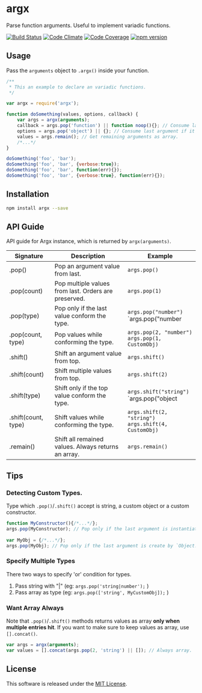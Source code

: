 argx
=====

Parse function arguments. Useful to implement variadic functions.

<!-- Badge start -->

[![Build Status][my_travis_badge_url]][my_travis_url]
[![Code Climate][my_codeclimate_badge_url]][my_codeclimate_url]
[![Code Coverage][my_codeclimate_coverage_badge_url]][my_codeclimate_url]
[![npm version][my_npm_budge_url]][my_npm_url]

Usage
-----

Pass the `arguments` object to `.argx()` inside your function.

```javascript
/**
 * This an example to declare an variadic functions.
 */

var argx = require('argx');

function doSomething(values, options, callback) {
    var args = argx(arguments);
    callback = args.pop('function') || function noop(){}; // Consume last argument if it's a function. 
    options = args.pop('object') || {}; // Consume last argument if it's an object. 
    values = args.remain(); // Get remaining arguments as array.
    /*...*/
}

doSomething('foo', 'bar');
doSomething('foo', 'bar', {verbose:true});
doSomething('foo', 'bar', function(err){});
doSomething('foo', 'bar', {verbose:true}, function(err){});

```


Installation
-----

```bash
npm install argx --save
```

API Guide
-----

API guide for Argx instance, which is returned by `argx(arguments)`.

| Signature | Description | Example
| ----- | ----- | --- |
| .pop() | Pop an argument value from last. | `args.pop()` |
| .pop(count) | Pop multiple values from last. Orders are preserved. | `args.pop(1)` |
| .pop(type) | Pop only if the last value conform the type. | `args.pop("number")` <br/> `args.pop("number|string")` <br/> `args.pop(CustomObj)` |
| .pop(count, type) | Pop values while conforming the type. | `args.pop(2, "number")` <br/> `args.pop(1, CustomObj)` |
| .shift() | Shift an argument value from top. | `args.shift()` |
| .shift(count) | Shift multiple values from top. | `args.shift(2)` |
| .shift(type) | Shift only if the top value conform the type. | `args.shift("string")` <br/> `args.pop("object|string")` <br/> `args.shift(CustomObj)` |
| .shift(count, type) | Shift values while conforming the type. | `args.shift(2, "string")` <br/> `args.shift(4, CustomObj)` |
| .remain() | Shift all remained values. Always returns an array. | `args.remain()` |


Tips
-----

### Detecting Custom Types.

Type which `.pop()`/`.shift()` accept is string, a custom object or a custom constructor.
 
```javascript
function MyConstructor(){/*...*/};
args.pop(MyConstructor); // Pop only if the last argument is instantiate by `new MyConstructor()`
  
var MyObj = {/*...*/};
args.pop(MyObj); // Pop only if the last argument is create by `Object.create(MyObj)`
```

### Specify Multiple Types

There two ways to specify 'or' condition for types.

1. Pass string with "|" (eg: `args.pop('string|number');` )
2. Pass array as type (eg: `args.pop(['string', MyCustomObj]);` )


### Want Array Always

Note that `.pop()`/`.shift()` methods returns values as array **only when multiple entries hit**.
If you want to make sure to keep values as array, use `[].concat()`.

```javascript
var args = argx(arguments);
var values = [].concat(args.pop(2, 'string') || []); // Always array.
```


License
-------
This software is released under the [MIT License][my_license_url].



<!-- Links start -->

[nodejs_url]: http://nodejs.org/
[npm_url]: https://www.npmjs.com/
[nvm_url]: https://github.com/creationix/nvm
[bitdeli_url]: https://bitdeli.com/free
[my_bitdeli_badge_url]: https://d2weczhvl823v0.cloudfront.net/okunishinishi/node-argx/trend.png
[my_repo_url]: https://github.com/okunishinishi/node-argx
[my_travis_url]: http://travis-ci.org/okunishinishi/node-argx
[my_travis_badge_url]: http://img.shields.io/travis/okunishinishi/node-argx.svg?style=flat
[my_license_url]: https://github.com/okunishinishi/node-argx/blob/master/LICENSE
[my_codeclimate_url]: http://codeclimate.com/github/okunishinishi/node-argx
[my_codeclimate_badge_url]: http://img.shields.io/codeclimate/github/okunishinishi/node-argx.svg?style=flat
[my_codeclimate_coverage_badge_url]: http://img.shields.io/codeclimate/coverage/github/okunishinishi/node-argx.svg?style=flat
[my_apiguide_url]: http://okunishinishi.github.io/node-argx/apiguide
[my_lib_apiguide_url]: http://okunishinishi.github.io/node-argx/apiguide/module-argx_lib.html
[my_coverage_url]: http://okunishinishi.github.io/node-argx/coverage/lcov-report
[my_coverage_report_url]: http://okunishinishi.github.io/node-argx/coverage/lcov-report/
[my_gratipay_url]: https://gratipay.com/okunishinishi/
[my_gratipay_budge_url]: http://img.shields.io/gratipay/okunishinishi.svg?style=flat
[my_npm_url]: http://www.npmjs.org/package/argx
[my_npm_budge_url]: http://img.shields.io/npm/v/argx.svg?style=flat
[my_tag_url]: http://github.com/okunishinishi/node-argx/releases/tag/
[my_tag_badge_url]: http://img.shields.io/github/tag/okunishinishi/node-argx.svg?style=flat

<!-- Links end -->
